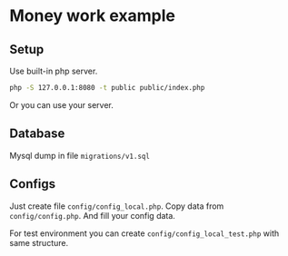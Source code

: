 # Money work example

## Setup

Use built-in php server. 
```bash
php -S 127.0.0.1:8080 -t public public/index.php
```

Or you can use your server.

## Database

Mysql dump in file `migrations/v1.sql`

## Configs

Just create file `config/config_local.php`. Copy data from `config/config.php`. And fill your config data.

For test environment you can create `config/config_local_test.php` with same structure.